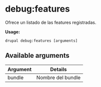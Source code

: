 # debug:features
Ofrece un listado de las features registradas.

**Usage:**
```
drupal debug:features [arguments]
```

## Available arguments
Argument | Details
---------|-------------
bundle | Nombre del bundle
